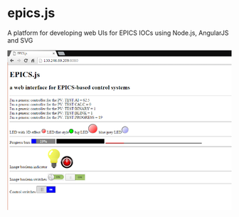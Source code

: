 # epics.js
A platform for developing web UIs for EPICS IOCs using Node.js, AngularJS and SVG

![screenshot](screenshot.png?raw=true "screenshot")

